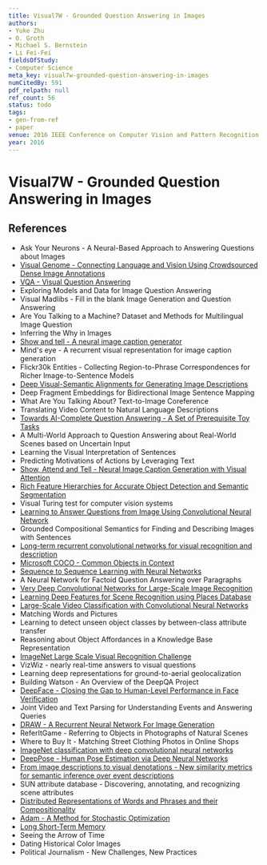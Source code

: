 ```yaml
---
title: Visual7W - Grounded Question Answering in Images
authors:
- Yuke Zhu
- O. Groth
- Michael S. Bernstein
- Li Fei-Fei
fieldsOfStudy:
- Computer Science
meta_key: visual7w-grounded-question-answering-in-images
numCitedBy: 591
pdf_relpath: null
ref_count: 56
status: todo
tags:
- gen-from-ref
- paper
venue: 2016 IEEE Conference on Computer Vision and Pattern Recognition (CVPR)
year: 2016
---
```


# Visual7W - Grounded Question Answering in Images

## References

- Ask Your Neurons - A Neural-Based Approach to Answering Questions about Images
- [Visual Genome - Connecting Language and Vision Using Crowdsourced Dense Image Annotations](./visual-genome-connecting-language-and-vision-using-crowdsourced-dense-image-annotations.md)
- [VQA - Visual Question Answering](./vqa-visual-question-answering.md)
- Exploring Models and Data for Image Question Answering
- Visual Madlibs - Fill in the blank Image Generation and Question Answering
- Are You Talking to a Machine? Dataset and Methods for Multilingual Image Question
- Inferring the Why in Images
- [Show and tell - A neural image caption generator](./show-and-tell-a-neural-image-caption-generator.md)
- Mind's eye - A recurrent visual representation for image caption generation
- Flickr30k Entities - Collecting Region-to-Phrase Correspondences for Richer Image-to-Sentence Models
- [Deep Visual-Semantic Alignments for Generating Image Descriptions](./deep-visual-semantic-alignments-for-generating-image-descriptions.md)
- Deep Fragment Embeddings for Bidirectional Image Sentence Mapping
- What Are You Talking About? Text-to-Image Coreference
- Translating Video Content to Natural Language Descriptions
- [Towards AI-Complete Question Answering - A Set of Prerequisite Toy Tasks](./towards-ai-complete-question-answering-a-set-of-prerequisite-toy-tasks.md)
- A Multi-World Approach to Question Answering about Real-World Scenes based on Uncertain Input
- Learning the Visual Interpretation of Sentences
- Predicting Motivations of Actions by Leveraging Text
- [Show, Attend and Tell - Neural Image Caption Generation with Visual Attention](./show-attend-and-tell-neural-image-caption-generation-with-visual-attention.md)
- [Rich Feature Hierarchies for Accurate Object Detection and Semantic Segmentation](./rich-feature-hierarchies-for-accurate-object-detection-and-semantic-segmentation.md)
- Visual Turing test for computer vision systems
- [Learning to Answer Questions from Image Using Convolutional Neural Network](./learning-to-answer-questions-from-image-using-convolutional-neural-network.md)
- Grounded Compositional Semantics for Finding and Describing Images with Sentences
- [Long-term recurrent convolutional networks for visual recognition and description](./long-term-recurrent-convolutional-networks-for-visual-recognition-and-description.md)
- [Microsoft COCO - Common Objects in Context](./microsoft-coco-common-objects-in-context.md)
- [Sequence to Sequence Learning with Neural Networks](./sequence-to-sequence-learning-with-neural-networks.md)
- A Neural Network for Factoid Question Answering over Paragraphs
- [Very Deep Convolutional Networks for Large-Scale Image Recognition](./very-deep-convolutional-networks-for-large-scale-image-recognition.md)
- [Learning Deep Features for Scene Recognition using Places Database](./learning-deep-features-for-scene-recognition-using-places-database.md)
- [Large-Scale Video Classification with Convolutional Neural Networks](./large-scale-video-classification-with-convolutional-neural-networks.md)
- Matching Words and Pictures
- Learning to detect unseen object classes by between-class attribute transfer
- Reasoning about Object Affordances in a Knowledge Base Representation
- [ImageNet Large Scale Visual Recognition Challenge](./imagenet-large-scale-visual-recognition-challenge.md)
- VizWiz - nearly real-time answers to visual questions
- Learning deep representations for ground-to-aerial geolocalization
- Building Watson - An Overview of the DeepQA Project
- [DeepFace - Closing the Gap to Human-Level Performance in Face Verification](./deepface-closing-the-gap-to-human-level-performance-in-face-verification.md)
- Joint Video and Text Parsing for Understanding Events and Answering Queries
- [DRAW - A Recurrent Neural Network For Image Generation](./draw-a-recurrent-neural-network-for-image-generation.md)
- ReferItGame - Referring to Objects in Photographs of Natural Scenes
- Where to Buy It - Matching Street Clothing Photos in Online Shops
- [ImageNet classification with deep convolutional neural networks](./imagenet-classification-with-deep-convolutional-neural-networks.md)
- [DeepPose - Human Pose Estimation via Deep Neural Networks](./deeppose-human-pose-estimation-via-deep-neural-networks.md)
- [From image descriptions to visual denotations - New similarity metrics for semantic inference over event descriptions](./from-image-descriptions-to-visual-denotations-new-similarity-metrics-for-semantic-inference-over-event-descriptions.md)
- SUN attribute database - Discovering, annotating, and recognizing scene attributes
- [Distributed Representations of Words and Phrases and their Compositionality](./distributed-representations-of-words-and-phrases-and-their-compositionality.md)
- [Adam - A Method for Stochastic Optimization](./adam-a-method-for-stochastic-optimization.md)
- [Long Short-Term Memory](./long-short-term-memory.md)
- Seeing the Arrow of Time
- Dating Historical Color Images
- Political Journalism - New Challenges, New Practices
